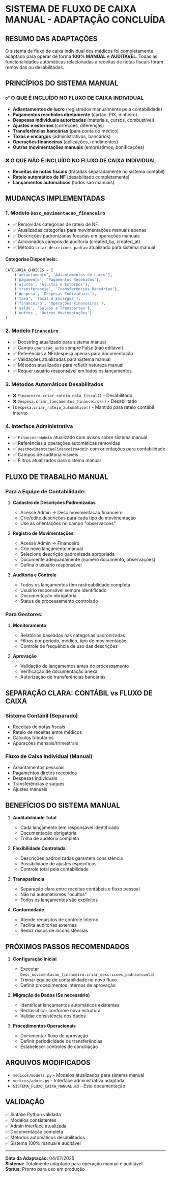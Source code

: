 # SISTEMA DE FLUXO DE CAIXA MANUAL - ADAPTAÇÃO CONCLUÍDA

## RESUMO DAS ADAPTAÇÕES

O sistema de fluxo de caixa individual dos médicos foi completamente adaptado para operar de forma **100% MANUAL** e **AUDITÁVEL**. Todas as funcionalidades automáticas relacionadas a receitas de notas fiscais foram removidas ou desabilitadas.

## PRINCÍPIOS DO SISTEMA MANUAL

### ✅ O QUE É INCLUÍDO NO FLUXO DE CAIXA INDIVIDUAL
- **Adiantamentos de lucro** (registrados manualmente pela contabilidade)
- **Pagamentos recebidos diretamente** (cartão, PIX, dinheiro)
- **Despesas individuais autorizadas** (materiais, cursos, combustível)
- **Ajustes e estornos** (correções, diferenças)
- **Transferências bancárias** (para conta do médico)
- **Taxas e encargos** (administrativos, bancários)
- **Operações financeiras** (aplicações, rendimentos)
- **Outras movimentações manuais** (empréstimos, bonificações)

### ❌ O QUE NÃO É INCLUÍDO NO FLUXO DE CAIXA INDIVIDUAL
- **Receitas de notas fiscais** (tratadas separadamente no sistema contábil)
- **Rateio automático de NF** (desabilitado completamente)
- **Lançamentos automáticos** (todos são manuais)

## MUDANÇAS IMPLEMENTADAS

### 1. Modelo `Desc_movimentacao_financeiro`
- ✅ Removidas categorias de rateio de NF
- ✅ Atualizadas categorias para movimentações manuais apenas
- ✅ Descrições padronizadas focadas em operações manuais
- ✅ Adicionados campos de auditoria (created_by, created_at)
- ✅ Método `criar_descricoes_padrao` atualizado para sistema manual

#### Categorias Disponíveis:
```python
CATEGORIA_CHOICES = [
    ('adiantamento', 'Adiantamentos de Lucro'),
    ('pagamento', 'Pagamentos Recebidos'),
    ('ajuste', 'Ajustes e Estornos'),
    ('transferencia', 'Transferências Bancárias'),
    ('despesa', 'Despesas Individuais'),
    ('taxa', 'Taxas e Encargos'),
    ('financeiro', 'Operações Financeiras'),
    ('saldo', 'Saldos e Transportes'),
    ('outros', 'Outras Movimentações')
]
```

### 2. Modelo `Financeiro`
- ✅ Docstring atualizado para sistema manual
- ✅ Campo `operacao_auto` sempre False (não editável)
- ✅ Referências a NF/despesa apenas para documentação
- ✅ Validações atualizadas para sistema manual
- ✅ Métodos atualizados para refletir natureza manual
- ✅ Requer usuário responsável em todos os lançamentos

### 3. Métodos Automáticos Desabilitados
- ❌ `Financeiro.criar_rateio_nota_fiscal()` - Desabilitado
- ❌ `Despesa.criar_lancamentos_financeiros()` - Desabilitado
- ℹ️ `Despesa.criar_rateio_automatico()` - Mantido para rateio contábil interno

### 4. Interface Administrativa
- ✅ `FinanceiroAdmin` atualizado com avisos sobre sistema manual
- ✅ Referências a operações automáticas removidas
- ✅ `DescMovimentacaoFinanceiroAdmin` com orientações para contabilidade
- ✅ Campos de auditoria visíveis
- ✅ Filtros atualizados para sistema manual

## FLUXO DE TRABALHO MANUAL

### Para a Equipe de Contabilidade:

1. **Cadastro de Descrições Padronizadas**
   - Acesse Admin → Desc movimentacao financeiro
   - Crie/edite descrições para cada tipo de movimentação
   - Use as orientações no campo "observacoes"

2. **Registro de Movimentações**
   - Acesse Admin → Financeiro
   - Crie novo lançamento manual
   - Selecione descrição padronizada apropriada
   - Documente adequadamente (número documento, observações)
   - Defina o usuário responsável

3. **Auditoria e Controle**
   - Todos os lançamentos têm rastreabilidade completa
   - Usuário responsável sempre identificado
   - Documentação obrigatória
   - Status de processamento controlado

### Para Gestores:

1. **Monitoramento**
   - Relatórios baseados nas categorias padronizadas
   - Filtros por período, médico, tipo de movimentação
   - Controle de frequência de uso das descrições

2. **Aprovação**
   - Validação de lançamentos antes do processamento
   - Verificação de documentação anexa
   - Autorização de transferências bancárias

## SEPARAÇÃO CLARA: CONTÁBIL vs FLUXO DE CAIXA

### Sistema Contábil (Separado)
- Receitas de notas fiscais
- Rateio de receitas entre médicos
- Cálculos tributários
- Apurações mensais/trimestrais

### Fluxo de Caixa Individual (Manual)
- Adiantamentos pessoais
- Pagamentos diretos recebidos
- Despesas individuais
- Transferências e saques
- Ajustes manuais

## BENEFÍCIOS DO SISTEMA MANUAL

1. **Auditabilidade Total**
   - Cada lançamento tem responsável identificado
   - Documentação obrigatória
   - Trilha de auditoria completa

2. **Flexibilidade Controlada**
   - Descrições padronizadas garantem consistência
   - Possibilidade de ajustes específicos
   - Controle total pela contabilidade

3. **Transparência**
   - Separação clara entre receitas contábeis e fluxo pessoal
   - Não há automatismos "ocultos"
   - Todos os lançamentos são explícitos

4. **Conformidade**
   - Atende requisitos de controle interno
   - Facilita auditorias externas
   - Reduz riscos de inconsistências

## PRÓXIMOS PASSOS RECOMENDADOS

1. **Configuração Inicial**
   - Executar `Desc_movimentacao_financeiro.criar_descricoes_padrao(conta)`
   - Treinar equipe de contabilidade no novo fluxo
   - Definir procedimentos internos de aprovação

2. **Migração de Dados (Se necessário)**
   - Identificar lançamentos automáticos existentes
   - Reclassificar conforme nova estrutura
   - Validar consistência dos dados

3. **Procedimentos Operacionais**
   - Documentar fluxo de aprovação
   - Definir periodicidade de transferências
   - Estabelecer controles de conciliação

## ARQUIVOS MODIFICADOS

- `medicos/models.py` - Modelos atualizados para sistema manual
- `medicos/admin.py` - Interface administrativa adaptada
- `SISTEMA_FLUXO_CAIXA_MANUAL.md` - Esta documentação

## VALIDAÇÃO

✅ Sintaxe Python validada  
✅ Modelos consistentes  
✅ Admin interface atualizada  
✅ Documentação completa  
✅ Métodos automáticos desabilitados  
✅ Sistema 100% manual e auditável  

---

**Data da Adaptação:** 04/07/2025  
**Sistema:** Totalmente adaptado para operação manual e auditável  
**Status:** Pronto para uso em produção
